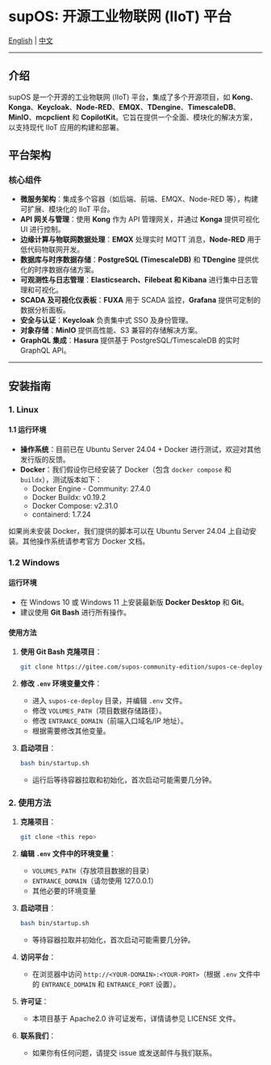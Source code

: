 # supOS: 开源工业物联网 (IIoT) 平台

[English](README.md) | [中文](README_zh.md)

---

## 介绍
supOS 是一个开源的工业物联网 (IIoT) 平台，集成了多个开源项目，如 **Kong**、**Konga**、**Keycloak**、**Node-RED**、**EMQX**、**TDengine**、**TimescaleDB**、**MinIO**、**mcpclient** 和 **CopilotKit**。它旨在提供一个全面、模块化的解决方案，以支持现代 IIoT 应用的构建和部署。

## 平台架构

### 核心组件

- **微服务架构**：集成多个容器（如后端、前端、EMQX、Node-RED 等），构建可扩展、模块化的 IIoT 平台。
- **API 网关与管理**：使用 **Kong** 作为 API 管理网关，并通过 **Konga** 提供可视化 UI 进行控制。
- **边缘计算与物联网数据处理**：**EMQX** 处理实时 MQTT 消息，**Node-RED** 用于低代码物联网开发。
- **数据库与时序数据存储**：**PostgreSQL (TimescaleDB)** 和 **TDengine** 提供优化的时序数据存储方案。
- **可观测性与日志管理**：**Elasticsearch、Filebeat 和 Kibana** 进行集中日志管理和可视化。
- **SCADA 及可视化仪表板**：**FUXA** 用于 SCADA 监控，**Grafana** 提供可定制的数据分析面板。
- **安全与认证**：**Keycloak** 负责集中式 SSO 及身份管理。
- **对象存储**：**MinIO** 提供高性能、S3 兼容的存储解决方案。
- **GraphQL 集成**：**Hasura** 提供基于 PostgreSQL/TimescaleDB 的实时 GraphQL API。

---

## 安装指南

### 1. Linux

#### 1.1 运行环境
- **操作系统**：目前已在 Ubuntu Server 24.04 + Docker 进行测试，欢迎对其他发行版的反馈。
- **Docker**：我们假设你已经安装了 Docker（包含 `docker compose` 和 `buildx`），测试版本如下：
  - Docker Engine - Community: 27.4.0
  - Docker Buildx: v0.19.2
  - Docker Compose: v2.31.0
  - containerd: 1.7.24

如果尚未安装 Docker，我们提供的脚本可以在 Ubuntu Server 24.04 上自动安装。其他操作系统请参考官方 Docker 文档。

### 1.2 Windows

#### 运行环境
- 在 Windows 10 或 Windows 11 上安装最新版 **Docker Desktop** 和 **Git**。
- 建议使用 **Git Bash** 进行所有操作。

#### 使用方法
1. **使用 Git Bash 克隆项目**：
   ```bash
   git clone https://gitee.com/supos-community-edition/supos-ce-deploy.git --branch windows
   ```
2. **修改 `.env` 环境变量文件**：
   - 进入 `supos-ce-deploy` 目录，并编辑 `.env` 文件。
   - 修改 `VOLUMES_PATH`（项目数据存储路径）。
   - 修改 `ENTRANCE_DOMAIN`（前端入口域名/IP 地址）。
   - 根据需要修改其他变量。

3. **启动项目**：
   ```bash
   bash bin/startup.sh
   ```
   - 运行后等待容器拉取和初始化，首次启动可能需要几分钟。

### 2. 使用方法
1. **克隆项目**：
   ```bash
   git clone <this repo>
   ```
2. **编辑 `.env` 文件中的环境变量**：
   - `VOLUMES_PATH`（存放项目数据的目录）
   - `ENTRANCE_DOMAIN`（请勿使用 127.0.0.1）
   - 其他必要的环境变量

3. **启动项目**：
   ```bash
   bash bin/startup.sh
   ```
   - 等待容器拉取并初始化，首次启动可能需要几分钟。

4. **访问平台**：
   - 在浏览器中访问 `http://<YOUR-DOMAIN>:<YOUR-PORT>`（根据 `.env` 文件中的 `ENTRANCE_DOMAIN` 和 `ENTRANCE_PORT` 设置）。

5. **许可证**：
   - 本项目基于 Apache2.0 许可证发布，详情请参见 LICENSE 文件。

6. **联系我们**：
   - 如果你有任何问题，请提交 issue 或发送邮件与我们联系。
